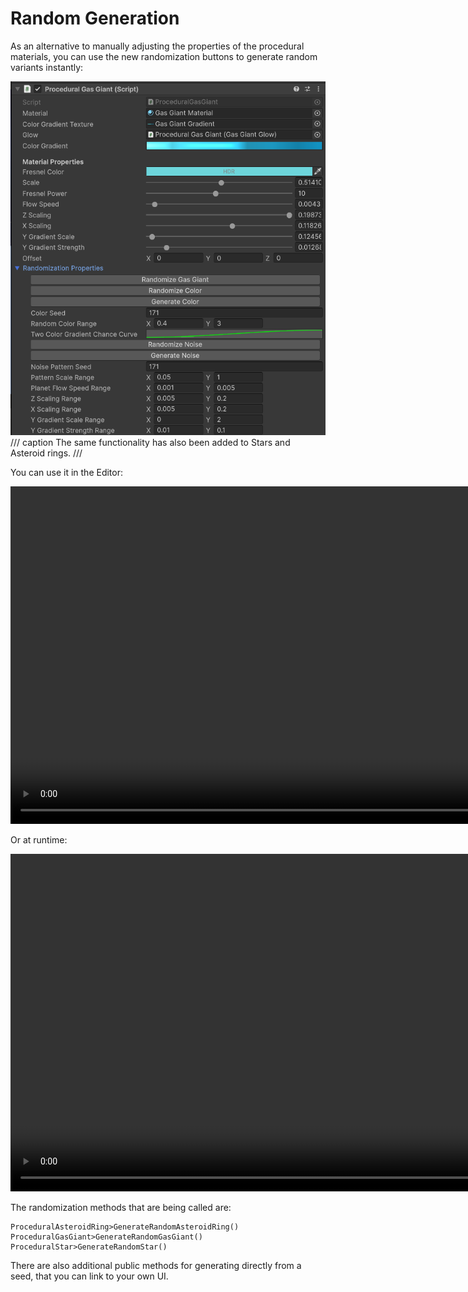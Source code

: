 # Random Generation

As an alternative to manually adjusting the properties of the procedural materials, you can use the new randomization buttons to generate random variants instantly:

![Random Generation Component](./assets/images/procedural-celestial-bodies/random-generation.png)
/// caption
The same functionality has also been added to Stars and Asteroid rings.
///

You can use it in the Editor:

<video controls loop width="960" height="540">
    <source src="../assets/videos/random-gen.mp4" type="video/mp4">
    Your browser does not support the video tag.
</video>

Or at runtime:

<video controls loop width="960" height="540">
    <source src="../assets/videos/random-runtime-gen.mp4" type="video/mp4">
    Your browser does not support the video tag.
</video>

The randomization methods that are being called are:
```
ProceduralAsteroidRing>GenerateRandomAsteroidRing()
ProceduralGasGiant>GenerateRandomGasGiant()
ProceduralStar>GenerateRandomStar()
```
There are also additional public methods for generating directly from a seed, that you can link to your own UI.